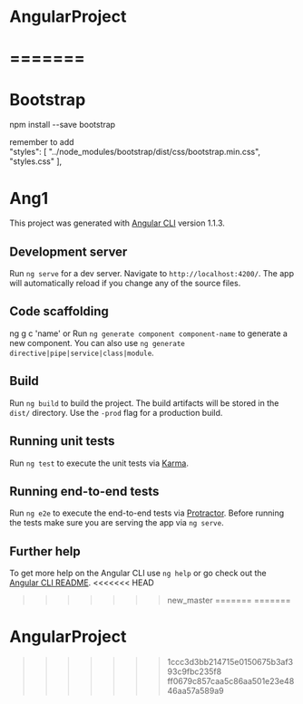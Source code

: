 
# AngularProject
=======
=======

# Bootstrap

npm install --save bootstrap

remember to add       
"styles": [
        "../node_modules/bootstrap/dist/css/bootstrap.min.css",
        "styles.css"
      ],

# Ang1

This project was generated with [Angular CLI](https://github.com/angular/angular-cli) version 1.1.3.

## Development server

Run `ng serve` for a dev server. Navigate to `http://localhost:4200/`. The app will automatically reload if you change any of the source files.

## Code scaffolding

ng g c 'name' or
Run `ng generate component component-name` to generate a new component. You can also use `ng generate directive|pipe|service|class|module`.

## Build

Run `ng build` to build the project. The build artifacts will be stored in the `dist/` directory. Use the `-prod` flag for a production build.

## Running unit tests

Run `ng test` to execute the unit tests via [Karma](https://karma-runner.github.io).

## Running end-to-end tests

Run `ng e2e` to execute the end-to-end tests via [Protractor](http://www.protractortest.org/).
Before running the tests make sure you are serving the app via `ng serve`.

## Further help

To get more help on the Angular CLI use `ng help` or go check out the [Angular CLI README](https://github.com/angular/angular-cli/blob/master/README.md).
<<<<<<< HEAD
>>>>>>> new_master
=======
=======
# AngularProject
>>>>>>> 1ccc3d3bb214715e0150675b3af393c9fbc235f8
>>>>>>> ff0679c857caa5c86aa501e23e4846aa57a589a9
